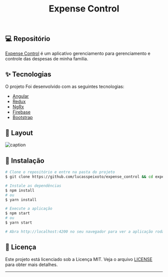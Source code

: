 <h1 align="center">
   Expense Control
</h1>

<br>

## 💻 Repositório

[Expense Control](https://github.com/lucasspeixoto/expense-control) é um aplicativo gerenciamento para gerenciamento e controle das despesas de minha familia.

## ✨ Tecnologias

O projeto Foi desenvolvido com as seguintes tecnologias:

- [Angular](https://angular.io/startg)
- [Redux](https://firebase.google.com/)
- [NgRx](https://ngrx.io/)
- [Firebase](https://firebase.google.com/)
- [Bootstrap](https://getbootstrap.com/)

## 🔖 Layout

![caption](src/assets/presentation.gif)

## 🚀 Instalação

```bash
# Clone o repositório e entre na pasta do projeto
$ git clone https://github.com/lucasspeixoto/expense_control && cd expense_control

# Instale as dependências
$ npm install
# ou
$ yarn install

# Execute a aplicação
$ npm start
# ou
$ yarn start

# Abra http://localhost:4200 no seu navegador para ver a aplicação rodando!
```

## 📝 Licença

Este projeto está licenciado sob a Licença MIT. Veja o arquivo [LICENSE](LICENSE) para obter mais detalhes.

---
